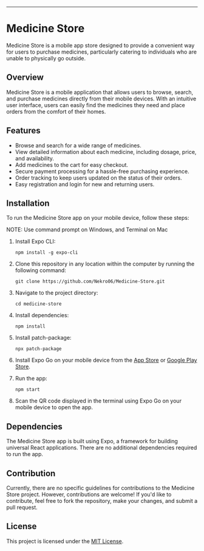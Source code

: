 ---

# Medicine Store

Medicine Store is a mobile app store designed to provide a convenient way for users to purchase medicines, particularly catering to individuals who are unable to physically go outside.

## Overview

Medicine Store is a mobile application that allows users to browse, search, and purchase medicines directly from their mobile devices. With an intuitive user interface, users can easily find the medicines they need and place orders from the comfort of their homes.

## Features

- Browse and search for a wide range of medicines.
- View detailed information about each medicine, including dosage, price, and availability.
- Add medicines to the cart for easy checkout.
- Secure payment processing for a hassle-free purchasing experience.
- Order tracking to keep users updated on the status of their orders.
- Easy registration and login for new and returning users.

## Installation

To run the Medicine Store app on your mobile device, follow these steps:

NOTE: Use command prompt on Windows, and Terminal on Mac

1. Install Expo CLI:
    ```
    npm install -g expo-cli
    ```

2. Clone this repository in any location within the computer by running the following command:
    ```
    git clone https://github.com/Nekro06/Medicine-Store.git
    ```

3. Navigate to the project directory:
    ```
    cd medicine-store
    ```

4. Install dependencies:
    ```
    npm install
    ```

5. Install patch-package:
    ```
    npx patch-package
    ```

6. Install Expo Go on your mobile device from the [App Store](https://apps.apple.com/us/app/expo-go/id982107779) or [Google Play Store](https://play.google.com/store/apps/details?id=host.exp.exponent&hl=en_US&gl=US).

7. Run the app:
    ```
    npm start
    ```

8. Scan the QR code displayed in the terminal using Expo Go on your mobile device to open the app.

## Dependencies

The Medicine Store app is built using Expo, a framework for building universal React applications. There are no additional dependencies required to run the app.

## Contribution

Currently, there are no specific guidelines for contributions to the Medicine Store project. However, contributions are welcome! If you'd like to contribute, feel free to fork the repository, make your changes, and submit a pull request.

## License

This project is licensed under the [MIT License](LICENSE).
